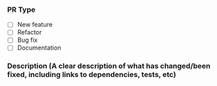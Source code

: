 ### PR Type
- [ ] New feature
- [ ] Refactor
- [ ] Bug fix
- [ ] Documentation

### Description (A clear description of what has changed/been fixed, including links to dependencies, tests, etc)


